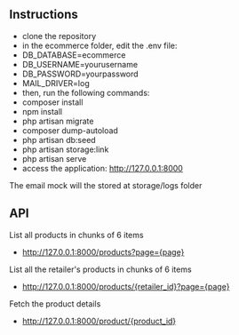 ## Instructions

- clone the repository
- in the ecommerce folder, edit the .env file:
- DB_DATABASE=ecommerce
- DB_USERNAME=yourusername
- DB_PASSWORD=yourpassword
- MAIL_DRIVER=log
- then, run the following commands:
- composer install
- npm install
- php artisan migrate
- composer dump-autoload
- php artisan db:seed
- php artisan storage:link
- php artisan serve
- access the application: http://127.0.0.1:8000

The email mock will the stored at storage/logs folder

## API

List all products in chunks of 6 items
- http://127.0.0.1:8000/products?page={page}

List all the retailer's products in chunks of 6 items
- http://127.0.0.1:8000/products/{retailer_id}?page={page}

Fetch the product details
- http://127.0.0.1:8000/product/{product_id}
